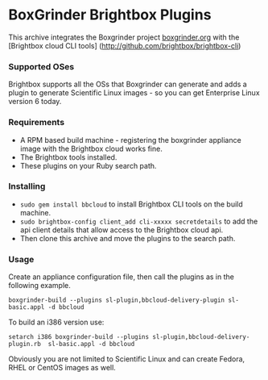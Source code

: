 # BoxGrinder Brightbox Plugins

This archive integrates the Boxgrinder project [boxgrinder.org](http://www.boxgrinder.org) with the [Brightbox cloud CLI tools] (http://github.com/brightbox/brightbox-cli)

### Supported OSes

Brightbox supports all the OSs that Boxgrinder can generate and adds a
plugin to generate Scientific Linux images - so you can get Enterprise
Linux version 6 today.

### Requirements

* A RPM based build machine - registering the boxgrinder appliance image with the Brightbox cloud works fine. 
* The Brightbox tools installed.
* These plugins on your Ruby search path.

### Installing

* `sudo gem install bbcloud` to install Brightbox CLI tools on the build machine.
* `sudo brightbox-config client_add cli-xxxxx secretdetails` to add the api client details that allow access to the Brightbox cloud api.
* Then clone this archive and move the plugins to the search path. 

### Usage

Create an appliance configuration file, then call the plugins as in the following example.

    boxgrinder-build --plugins sl-plugin,bbcloud-delivery-plugin sl-basic.appl -d bbcloud

To build an i386 version use:

    setarch i386 boxgrinder-build --plugins sl-plugin,bbcloud-delivery-plugin.rb  sl-basic.appl -d bbcloud

Obviously you are not limited to Scientific Linux and can create Fedora, RHEL or CentOS images as well.

